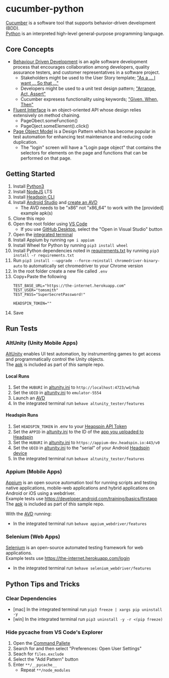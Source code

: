# cucumber-python
[Cucumber](https://cucumber.io/) is a software tool that supports behavior-driven development (BDD).</br>
[Python](https://www.python.org/) is an interpreted high-level general-purpose programming language.

## Core Concepts
* [Behaviour Driven Development](https://en.wikipedia.org/wiki/Behavior-driven_development) is an agile software development process that encourages collaboration among developers, quality assurance testers, and customer representatives in a software project.
  * Stakeholders might be used to the User Story template; ["As a … I want … So that …"](https://martinfowler.com/bliki/UserStory.html)
  * Developers might be used to a unit test design pattern; ["Arrange, Act, Assert"](http://wiki.c2.com/?ArrangeActAssert)
  * Cucumber expresess functionality using keywords; ["Given, When, Then"](https://en.wikipedia.org/wiki/Given-When-Then)
* [Fluent Interface](https://en.wikipedia.org/wiki/Fluent_interface) is an object-oriented API whose design relies extensively on method chaining.
  * PageObect.someFunction()
  * PageOject.someElement().click()
* [Page Object Model](https://www.selenium.dev/documentation/en/guidelines_and_recommendations/page_object_models/) is a Design Pattern which has become popular in test automation for enhancing test maintenance and reducing code duplication.</br>
  * The "login" screen will have a "Login page object" that contains the selectors for elements on the page and functions that can be performed on that page.

## Getting Started
1. Install [Python3](https://www.python.org/downloads/)
1. Install [NodeJS](https://nodejs.org/en/) LTS
1. Install [Headspin CLI](https://ui.headspin.io/docs/cli)
1. Install [Android Studio](https://developer.android.com/studio) and [create an AVD](https://developer.android.com/studio/run/managing-avds)
   * The AVD needs to be "x86" not "x86_64" to work with the [provided] example apk(s)
1. Clone this repo
1. Open the root folder using [VS Code](https://code.visualstudio.com/)
   * If you use [GitHub Desktop](https://desktop.github.com/), select the "Open in Visual Studio" button
1. Open the [integrated terminal](https://code.visualstudio.com/docs/editor/integrated-terminal)
1. Install Appium  by running `npm i appium`
1. Install Wheel for Python by running `pip3 install wheel`
1. Install Python dependencies noted in [requirements.txt](/requirements.txt) by running `pip3 install -r requirements.txt`
1. Run `pip3 install --upgrade --force-reinstall chromedriver-binary-auto` to automatically set chromedriver to your Chrome version
1. In the root folder create a new file called `.env`
1. Copy+Paste the following
   ```
   TEST_BASE_URL="https://the-internet.herokuapp.com"
   TEST_USER="tomsmith"
   TEST_PASS="SuperSecretPassword!"

   HEADSPIN_TOKEN=""
   ```
1. Save

## Run Tests

### AltUnity (Unity Mobile Apps)
[AltUnity](https://altom.gitlab.io/altunity/altunitytester) enables UI test automation, by instrumenting games to get access and programmatically control the Unity objects.</br>
The [apk](/trashcat.apk) is included as part of _this_ sample repo.

#### Local Runs
1. Set the `HUBURI` in [altunity.ini](/altunity.ini) to `http://localhost:4723/wd/hub`
1. Set the `UDID` in [altunity.ini](/altunity.ini) to `emulator-5554`
1. Launch an [AVD](https://developer.android.com/studio/run/emulator-commandline)
1. In the integrated terminal run `behave altunity_tester/features`

#### Headspin Runs
1. Set `HEADSPIN_TOKEN` in .env to your [Heapspin API Token](https://ui.headspin.io/docs/api-tokens)
1. Set the `APPID` in  [altunity.ini](/altunity.ini) to the ID of the [app you uploaded to Headspin](https://ui.headspin.io/docs/app-api)
1. Set the `HUBURI` in [altunity.ini](/altunity.ini) to `https://appium-dev.headspin.io:443/v0`
1. Set the `UDID` in [altunity.ini](/altunity.ini) to the "serial" of your Android [Headspin device](https://ui.headspin.io/docs/devices-api)
1. In the integrated terminal run `behave altunity_tester/features`

### Appium (Mobile Apps)
[Appium](https://appium.io) is an open source automation tool for running scripts and testing native applications, mobile-web applications and hybrid applications on Android or iOS using a webdriver.</br>
Example tests use https://developer.android.com/training/basics/firstapp</br>
The [apk](/app-debug.apk) is included as part of _this_ sample repo.

With the [AVD](https://developer.android.com/studio/run/emulator-commandline) running:
   * In the integrated terminal run `behave appium_webdriver/features`

### Selenium (Web Apps)
[Selenium](https://selenium.dev) is an open-source automated testing framework for web applications.</br>
Example tests use https://the-internet.herokuapp.com/login

   * In the integrated terminal run `behave selenium_webdriver/features`

## Python Tips and Tricks

### Clear Dependencies

   * [mac] In the integrated terminal run `pip3 freeze | xargs pip uninstall -y`
   * [win] In the integrated terminal run `pip3 uninstall -y -r <(pip freeze)`

### Hide pycache from VS Code's Explorer
1. Open the [Command Pallete](https://code.visualstudio.com/docs/getstarted/userinterface#_command-palette)
1. Search for and then select "Preferences: Open User Settings"
1. Seach for `files.exclude`
1. Select the "Add Pattern" button
1. Enter `**/__pycache__`
   - Repeat `**/node_modules`
